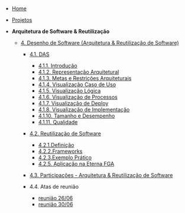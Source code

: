 <!-- docs/_sidebar.md -->

- [Home](README.md)
- [Projetos](/Projeto/Projeto.md)

- **Arquitetura de Software & Reutilização**
  - [4. Desenho de Software (Arquitetura & Reutilização de Software)](/ArquiteturaReutilizacao/4.ArquiteturaReutilizacao.md)
    - [4.1. DAS](/ArquiteturaReutilizacao/4.1.DAS.md)
      - [4.1.1. Introdução](/ArquiteturaReutilizacao/4.1.1.Introducao.md)
      - [4.1.2. Representação Arquitetural](/ArquiteturaReutilizacao/4.1.2.RepresentacaoArquitetural.md)
      - [4.1.3. Metas e Restrições Arquiteturais](/ArquiteturaReutilizacao/4.1.3.metas.md)
      - [4.1.4. Visualização Caso de Uso](/ArquiteturaReutilizacao/4.1.4.VisualizacaoCasoUso.md)
      - [4.1.5. Visualização Lógica](/ArquiteturaReutilizacao/4.1.5.VisualizacaoLogica.md)
      - [4.1.6. Visualização de Processos](/ArquiteturaReutilizacao/4.1.6.VisualizacaoProcessos.md)
      - [4.1.7. Visualização de Deploy](/ArquiteturaReutilizacao/4.1.7.VisualizacaodeDeploy.md)
      - [4.1.8. Visualização de Implementação](/ArquiteturaReutilizacao/4.1.8.VisualizacaodeImplementacao.md)
      - [4.1.10. Tamanho e Desempenho](/ArquiteturaReutilizacao/4.1.10.SizePerformance.md)
      - [4.1.11. Qualidade](/ArquiteturaReutilizacao/4.1.11.Qualidade.md)

    - [4.2. Reutilização de Software](/ArquiteturaReutilizacao/4.2.ReutilizacaoDeSoftware.md)
      - [4.2.1.Definição](/ArquiteturaReutilizacao/4.2.1.Definicao.md)
      - [4.2.2.Frameworks](/ArquiteturaReutilizacao/4.2.2.Frameworks.md)
      - [4.2.3.Exemplo Prático](/ArquiteturaReutilizacao/4.2.3.ExemplosPraticos.md)
      - [4.2.5. Aplicação na Eterna FGA](/ArquiteturaReutilizacao/4.2.5.Aplicacao.md)
    - [4.3. Participações - Arquitetura & Reutilização de Software](/ArquiteturaReutilizacao/4.3.ParticipacoesArqReutilizacao.md)
    - 4.4. Atas de reunião
      - [reunião 26/06](/Atas/reunião2506)
      - [reunião 30/06](/Atas/reunião3006)
